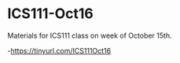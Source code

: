# ICS111-Oct16
Materials for ICS111 class on week of October 15th. 

-https://tinyurl.com/ICS111Oct16
